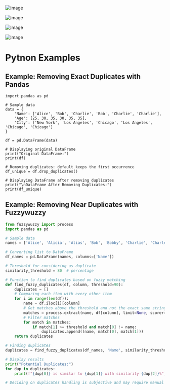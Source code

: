 ![image](https://github.com/user-attachments/assets/feab74c9-3268-4749-bdf4-e4d456f75bcd)

![image](https://github.com/user-attachments/assets/5b71ed69-07be-4fff-b25f-adaf53bdb1d2)

![image](https://github.com/user-attachments/assets/f5187402-1c2c-41d2-84df-b2cb9c612748)

![image](https://github.com/user-attachments/assets/43314b35-8ce1-41c2-a2af-b7a96a951f91)

# Pytnon Examples

## Example: Removing Exact Duplicates with Pandas

```pytnon
import pandas as pd

# Sample data
data = {
    'Name': ['Alice', 'Bob', 'Charlie', 'Bob', 'Charlie', 'Charlie'],
    'Age': [25, 30, 35, 30, 35, 35],
    'City': ['New York', 'Los Angeles', 'Chicago', 'Los Angeles', 'Chicago', 'Chicago']
}

df = pd.DataFrame(data)

# Displaying original DataFrame
print("Original DataFrame:")
print(df)

# Removing duplicates: default keeps the first occurrence
df_unique = df.drop_duplicates()

# Displaying DataFrame after removing duplicates
print("\nDataFrame After Removing Duplicates:")
print(df_unique)
```

## Example: Removing Near Duplicates with Fuzzywuzzy

```python
from fuzzywuzzy import process
import pandas as pd

# Sample data
names = ['Alice', 'Alicia', 'Alias', 'Bob', 'Bobby', 'Charlie', 'Charlee']

# Converting list to DataFrame
df_names = pd.DataFrame(names, columns=['Name'])

# Threshold for considering as duplicate
similarity_threshold = 80  # percentage

# Function to find duplicates based on fuzzy matching
def find_fuzzy_duplicates(df, column, threshold=90):
    duplicates = []
    # Comparing each item with every other item
    for i in range(len(df)):
        name = df.iloc[i][column]
        # Get matches above the threshold and not the exact same string
        matches = process.extract(name, df[column], limit=None, scorer=fuzzywuzzy.fuzz.token_sort_ratio)
        # Filter matches
        for match in matches:
            if match[1] >= threshold and match[0] != name:
                duplicates.append((name, match[0], match[1]))
    return duplicates

# Finding duplicates
duplicates = find_fuzzy_duplicates(df_names, 'Name', similarity_threshold)

# Display results
print("Potential Duplicates:")
for dup in duplicates:
    print(f"{dup[0]} is similar to {dup[1]} with similarity {dup[2]}%")

# Deciding on duplicates handling is subjective and may require manual intervention
```







